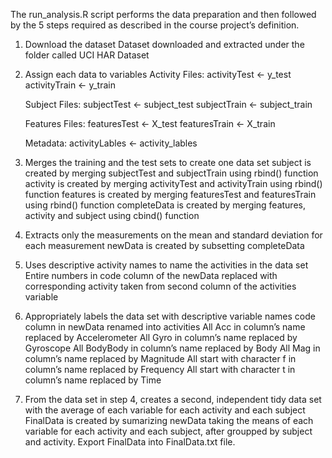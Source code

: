 The run_analysis.R script performs the data preparation and then followed by the 5 steps required as described in the course project’s definition.

1. Download the dataset
  Dataset downloaded and extracted under the folder called UCI HAR Dataset

2. Assign each data to variables
  Activity Files:
    activityTest <- y_test
    activityTrain <- y_train
    
   Subject Files:
    subjectTest <- subject_test 
    subjectTrain <- subject_train
    
   Features Files:
    featuresTest <- X_test
    featuresTrain <- X_train
    
   Metadata:
    activityLables <- activity_lables 

3. Merges the training and the test sets to create one data set
  subject is created by merging subjectTest and subjectTrain using rbind() function
  activity is created by merging activityTest and activityTrain using rbind() function
  features is created by merging featuresTest and featuresTrain using rbind() function
completeData is created by merging features, activity and subject using cbind() function

4. Extracts only the measurements on the mean and standard deviation for each measurement
  newData is created by subsetting completeData

5. Uses descriptive activity names to name the activities in the data set
Entire numbers in code column of the newData replaced with corresponding activity taken from second column of the activities variable

6. Appropriately labels the data set with descriptive variable names
code column in newData renamed into activities
All Acc in column’s name replaced by Accelerometer
All Gyro in column’s name replaced by Gyroscope
All BodyBody in column’s name replaced by Body
All Mag in column’s name replaced by Magnitude
All start with character f in column’s name replaced by Frequency
All start with character t in column’s name replaced by Time

7. From the data set in step 4, creates a second, independent tidy data set with the average of each variable for each activity and each subject
FinalData is created by sumarizing newData taking the means of each variable for each activity and each subject, after groupped by subject and activity.
Export FinalData into FinalData.txt file.
